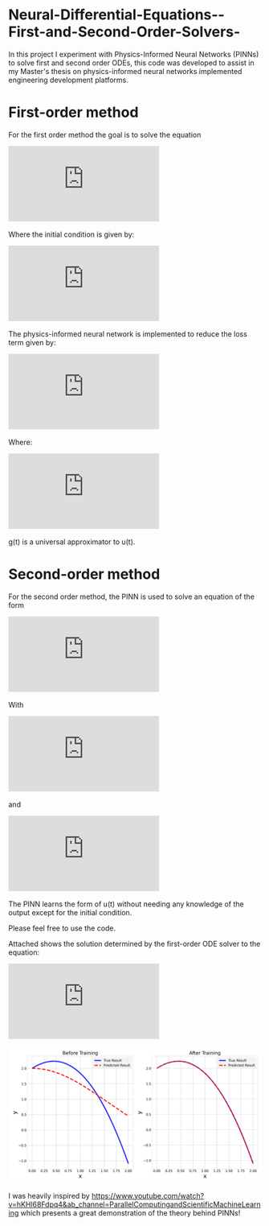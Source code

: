 # Neural-Differential-Equations--First-and-Second-Order-Solvers-
In this project I experiment with Physics-Informed Neural Networks (PINNs) to solve first and second order ODEs, this code was developed to assist in my Master's thesis on physics-informed neural networks implemented engineering development platforms.

# First-order method
For the first order method the goal is to solve the equation


![equation](https://latex.codecogs.com/gif.latex?u%27%20%3D%20f%28u%2Ct%29)


Where the initial condition is given by:


![equation](https://latex.codecogs.com/gif.latex?u%280%29%20%3D%20u_%7B0%7D)


The physics-informed neural network is implemented to reduce the loss term given by:


![equation](https://latex.codecogs.com/gif.latex?L%28%5Clambda%29%20%3D%20%5Csum_%7Bi%7D%5CBig%28%5Cfrac%7Bdg%28t_%7Bi%7D%29%7D%7Bdt%7D-f%28g%28t_%7Bi%7D%29%2Ct_%7Bi%7D%29%5CBig%29%5E%7B2%7D)


Where:


![equation](https://latex.codecogs.com/gif.latex?g%28t%29%20%3D%20u_%7B0%7D%20&plus;%20tNN%28t%29)


g(t) is a universal approximator to u(t).


# Second-order method
For the second order method, the PINN is used to solve an equation of the form

![equation](https://latex.codecogs.com/gif.latex?u%27%27%28y%29%20%3D%20f%28y%29)

With


![equation](https://latex.codecogs.com/gif.latex?u%27%280%29%20%3D%20u%27_%7B0%7D)

and


![equation](https://latex.codecogs.com/gif.latex?u%280%29%20%3D%20u_%7B0%7D)


The PINN learns the form of u(t) without needing any knowledge of the output except for the initial condition.

Please feel free to use the code.

Attached shows the solution determined by the first-order ODE solver to the equation:

![equation](https://latex.codecogs.com/gif.latex?u%27%28t%29%20%3D%20-%5Csin%7B%28t%7D%29&plus;t)

![image](/FirstOrderPINNExample.png)


I was heavily inspired by https://www.youtube.com/watch?v=hKHl68Fdpq4&ab_channel=ParallelComputingandScientificMachineLearning which presents a great demonstration of the theory behind PINNs!
